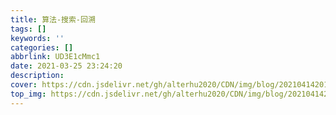 ```yaml
---
title: 算法-搜索-回溯
tags: []
keywords: ''
categories: []
abbrlink: UD3E1cMmc1
date: 2021-03-25 23:24:20
description:
cover: https://cdn.jsdelivr.net/gh/alterhu2020/CDN/img/blog/20210414201841.jpg
top_img: https://cdn.jsdelivr.net/gh/alterhu2020/CDN/img/blog/20210414201841.jpg
---
```






